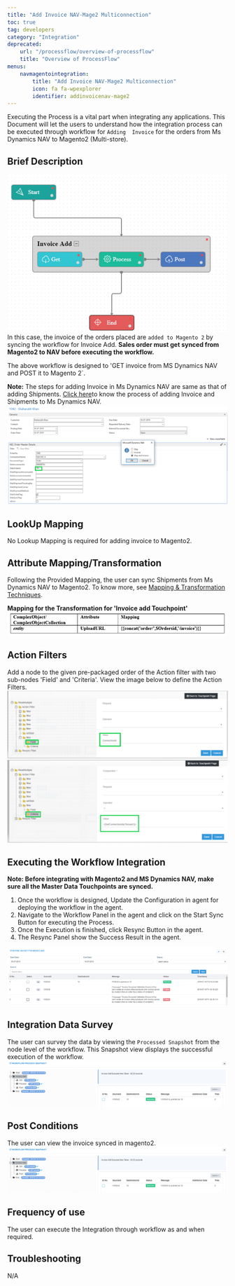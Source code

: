 ```yaml
---
title: "Add Invoice NAV-Mage2 Multiconnection"
toc: true
tag: developers
category: "Integration"
deprecated: 
    url: "/processflow/overview-of-processflow"
    title: "Overview of ProcessFlow"
menus: 
    navmagentointegration:
        title: "Add Invoice NAV-Mage2 Multiconnection"
        icon: fa fa-wpexplorer
        identifier: addinvoicenav-mage2
---
```


Executing the Process is a vital part when integrating any applications. This Document will let the users to understand how the integration process can be executed through workflow for `Adding 
Invoice` for the orders from Ms Dynamics NAV to Magento2 (Multi-store).

## Brief Description

![nav-magemulti-invoicewrkflw](/staticfiles/integration/media/nav-magemulti-invoicewrkflw.png)  
In this case, the invoice of the orders placed are `added to Magento 2` by syncing the workflow for Invoice Add. 
**Sales order must get synced from Magento2 to NAV before executing the workflow.**

The above workflow is designed to 'GET invoice from MS Dynamics NAV and POST it to Magento 2`.

**Note:** The steps for adding Invoice in Ms Dynamics NAV are same as that of adding Shipments. [Click here](/integration/shipment/)to know the process of adding Invoice and Shipments to Ms Dynamics NAV.
![nav-magemulti-invoice1](/staticfiles/integration/media/nav-magemulti-invoice1.png)

## LookUp Mapping

No Lookup Mapping is required for adding invoice to Magento2.

## Attribute Mapping/Transformation

Following the Provided Mapping, the user can sync Shipments from Ms Dynamics NAV to Magento2. 
To know more, see [Mapping & Transformation Techniques](/transformation/steps-to-cutomize-prebuilt-mapping/).

**Mapping for the Transformation for 'Invoice add Touchpoint'** 
![nav-magemulti-invoice2](/staticfiles/integration/media/nav-magemulti-invoice2.png)
## Action Filters

Add a node to the given pre-packaged order of the Action filter with two sub-nodes 'Field' and 'Criteria'.
View the image below to define the Action Filters.
![nav-magemulti-invoice3](/staticfiles/integration/media/nav-magemulti-invoice3.png)
![nav-magemulti-invoice4](/staticfiles/integration/media/nav-magemulti-invoice4.png)
## Executing the Workflow Integration
**Note: Before integrating with Magento2 and MS Dynamics NAV, make sure all the Master Data Touchpoints are synced.**

1.	Once the workflow is designed, Update the Configuration in agent for deploying the workflow in the agent.
2.	Navigate to the Workflow Panel in the agent and click on the Start Sync Button for executing the Process.
3.	Once the Execution is finished, click Resync Button in the agent.
4.	The Resync Panel show the Success Result in the agent.

![nav-magemulti-invoice5](/staticfiles/integration/media/nav-magemulti-invoice5.png)
## Integration Data Survey

The user can survey the data by viewing the `Processed Snapshot` from the node level of the workflow.
This Snapshot view displays the successful execution of the workflow.
![nav-magemulti-invoice6](/staticfiles/integration/media/nav-magemulti-invoice6.png)

## Post Conditions

The user can view the invoice synced in magento2.
![nav-magemulti-invoice6](/staticfiles/integration/media/nav-magemulti-invoice6.png)

## Frequency of use
The user can execute the Integration through workflow as and when required.

## Troubleshooting

N/A





